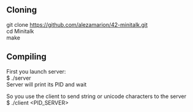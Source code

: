 ## Cloning

git clone https://github.com/alezamarion/42-minitalk.git <br>
cd Minitalk <br>
make <br>

## Compiling

First you launch server: <br>
$ ./server <br>
Server will print its PID and wait <br>

So you use the client to send string or unicode characters to the server <br>
$ ./client <PID_SERVER> <STRING> <br>
